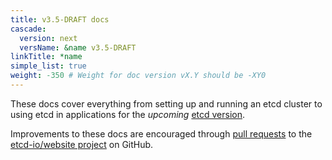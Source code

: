 ```yaml
---
title: v3.5-DRAFT docs
cascade:
  version: next
  versName: &name v3.5-DRAFT
linkTitle: *name
simple_list: true
weight: -350 # Weight for doc version vX.Y should be -XY0
---
```


These docs cover everything from setting up and running an etcd cluster to using etcd in applications for the _upcoming_ [etcd version](https://github.com/etcd-io/etcd/).

Improvements to these docs are encouraged through [pull requests](https://help.github.com/en/articles/about-pull-requests) to the [etcd-io/website project](https://github.com/etcd-io/website) on GitHub.
